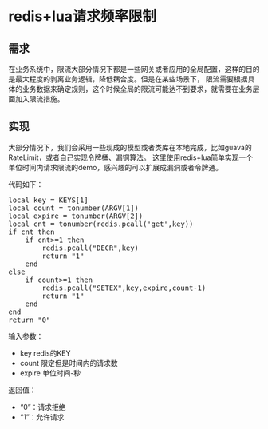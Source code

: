 # redis+lua请求频率限制 #
## 需求 ##
在业务系统中，限流大部分情况下都是一些网关或者应用的全局配置，这样的目的是最大程度的剥离业务逻辑，降低耦合度。但是在某些场景下，
限流需要根据具体的业务数据来确定规则，这个时候全局的限流可能达不到要求，就需要在业务层面加入限流措施。

## 实现 ##
大部分情况下，我们会采用一些现成的模型或者类库在本地完成，比如guava的RateLimit，或者自己实现令牌桶、漏铜算法。
这里使用redis+lua简单实现一个单位时间内请求限流的demo，感兴趣的可以扩展成漏洞或者令牌通。

代码如下：

<pre>
local key = KEYS[1]
local count = tonumber(ARGV[1])
local expire = tonumber(ARGV[2])
local cnt = tonumber(redis.pcall('get',key))
if cnt then
    if cnt>=1 then
        redis.pcall("DECR",key)
        return "1"
    end
else
    if count>=1 then
        redis.pcall("SETEX",key,expire,count-1)
        return "1"
    end
end
return "0"
</pre>


输入参数：
* key    redis的KEY
* count  限定但是时间内的请求数
* expire 单位时间-秒

返回值：
* “0”：请求拒绝
* “1”：允许请求
